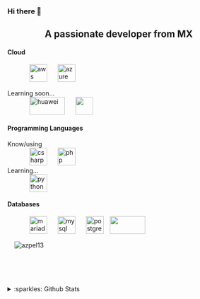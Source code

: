### Hi there 👋

<!--
**Azpel13/Azpel13** is a ✨ _special_ ✨ repository because its `README.md` (this file) appears on your GitHub profile.

Here are some ideas to get you started:

- 🔭 I’m currently working on ...
- 🌱 I’m currently learning ...
- 👯 I’m looking to collaborate on ...
- 🤔 I’m looking for help with ...
- 💬 Ask me about ...
- 📫 How to reach me: ...
- 😄 Pronouns: ...
- ⚡ Fun fact: ...
-->


<h2 align="center">A passionate developer from MX</h2>
<div>
  <h4>Cloud</h4>
 <dl>
  <dt>
   <dd><p align="left">
    <img src="https://devicons.github.io/devicon/devicon.git/icons/amazonwebservices/amazonwebservices-original-wordmark.svg" alt="aws" width="40" height="40" hspace="10"/>
       <img src="https://www.vectorlogo.zone/logos/microsoft_azure/microsoft_azure-icon.svg" alt="azure" width="40" height="40" hspace="10"/>
  </dd>
  <dt>Learning soon...</dt>
  <dd>
   <img src="https://www.vectorlogo.zone/logos/huawei/huawei-ar21.svg" alt="huawei" width="80" height="40" hspace="10"/>
  <img src="https://www.vectorlogo.zone/logos/google_cloud/google_cloud-icon.svg" width="40" height="40" hspace="10"/>
  </dd>
  </dt>
 </dl>
</div>

<div>
  <h4> Programming Languages</h4>
  <dl>
    <dt>Know/using</dt>
      <dd><img src="https://devicons.github.io/devicon/devicon.git/icons/csharp/csharp-original.svg" alt="csharp" width="40" height="40" hspace="10" /> 
      <img src="https://devicons.github.io/devicon/devicon.git/icons/php/php-original.svg" alt="php" width="40" height="40"hspace="10" />
      </dd>
    <dt>Learning...</dt>
      <dd><img src="https://devicons.github.io/devicon/devicon.git/icons/python/python-original.svg" alt="python" width="40" height="40" hspace="10"/></dd>
  </dl>
  
</div>
<div>
  <h4>Databases</h4>
 <dl>
  <dd>
    <img src="https://www.vectorlogo.zone/logos/mariadb/mariadb-icon.svg" alt="mariadb" width="40" height="40" hspace="10"/>
    <img src="https://devicons.github.io/devicon/devicon.git/icons/mysql/mysql-original-wordmark.svg" alt="mysql" width="40" height="40" hspace="10"/>
    <img src="https://devicons.github.io/devicon/devicon.git/icons/postgresql/postgresql-original-wordmark.svg" alt="postgresql" width="40" height="40" hspace="10"/>
    <img src="https://cdn.worldvectorlogo.com/logos/microsoft-sql-server.svg" width="80" height="40" />
  </dd>
 </dl>
</div>

<div>
    <img align="left" src="https://github-readme-stats.vercel.app/api/top-langs/?username=azpel13&layout=compact" alt="azpel13" hspace="16" />
  
</div>
<div>
  <p>
  <br><br><br><br><br>
  <div>
      <details>
      <summary>:sparkles: Github Stats</summary>
      <img src="https://github-readme-stats.vercel.app/api?username=azpel13&&show_icons=true&title_color=B20A0A&icon_color=0418DE&text_color=daf7dc&bg_color=151515" />
    </details>
  </div>
  </p>
</div>

